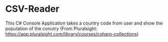 # CSV-Reader
This C# Console Application takes a country code from user and show the population of the conutry
(From Pluralsight: https://app.pluralsight.com/library/courses/csharp-collections)
